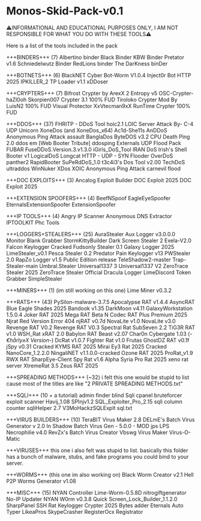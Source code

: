 # Monos-Skid-Pack-v0.1
⚠️INFORMATIONAL AND EDUCATIONAL PURPOSES ONLY, I AM NOT RESPONSIBLE FOR WHAT YOU DO WITH THESE TOOLS⚠️


Here is a list of the tools included in the pack


+++BINDERS+++ (7)
Albertino binder
Black Binder
KBW Binder
Pretator v1.6
Schniedelwutz Binder 
RedLions binder
The DarKness binDer


+++BOTNETS+++ (6)
BlackNET
Cyber Bot-Worm V1.0.4
Inject0r Bot HTTP 2025
IPKILLER_2
TP Loader v1.1
xDDoser


+++CRYPTERS+++ (7)
Bifrost Crypter by ArexX 2
Entropy v5
OSC-Crypter-haZl0oh
Skorpien007 Crypter 3.1 100% FUD
Tiroloko Crypter Mod By LuisN2 100% FUD
Visual Protector
XxVtecman9xX RunTime Crypter 100% FUD


+++DDOS+++ (37)
FHRITP - DDoS Tool
hoic2.1
LOIC
Server Attack By- C-4
UDP Unicorn
XoneDos (and XoneDos_x64)
Ac1d-She11s
AnDDoS
Anonymous Ping Attack
assault
BanglaDos
ByteDOS v3.2
CPU Death Ping 2.0
ddos em [Web Booter Tribute]
ddosping
Externals UDP Flood Pack
FUBAR
FuseDDoS.Version.3.v1.3.0
iGirls_DoS_Tool
IRAN DoS
Irish's Shell Booter v1
LogicalDoS
Longcat HTTP - UDP - SYN Flooder
OverDoS
panther2
RapidBooter
SuPeRdDoS_1.0
t3c4i3's Dos Tool v2.00
TechDoS
ultraddos
WinNuker
XDos
XOIC
Anonymous Ping Attack
carnevil
flood


+++DOC EXPLOITS+++ (3)
Ancalog Exploit Builder
DOC Exploit 2025
DOC Exploit 2025


+++EXTENSION SPOOFERS+++ (4)
BeefNSpoof
EagleEyeSpoofer
EternalsExtensionSpoofer
ExtensionSpoofer


+++IP TOOLS+++ (4)
Angry IP Scanner
Anonymous DNS Extractor
IPTOOLKIT
Phc Tools


+++LOGGERS+STEALERS+++ (25)
AuraStealer
Aux Logger v3.0.0.0 Monitor
Blank Grabber
StormKittyBuilder
Dark Screen Stealer 2
Exela-V2.0
Falcon Keylogger Cracked
Fudsonly Stealer 0.1
Galaxy Logger 2025
LimeStealer_v0.1
Pesca Stealer 0.2
Predator Pain Keylogger v13
PWStealer 2.0
RapZo Logger v1.5 Public Edition
release
TeleShadow2-master
Trap-Stealer-main
Umbral.Stealer
Universal1337 3
Universal1337 V2
ZeroTrace Stealer 2025
ZeroTrace Stealer Official
Dracula Logger
LimeDiscord Token Grabber
SimpleStealer


+++MINERS+++ (1)                  (im still working on this one)
Lime Miner v0.3.2


+++RATS+++ (43)
PySilon-malware-3.7.5
Apocalypse RAT v1.4.4
AsyncRAT
Blue Eagle Shades 2025
Bandook v1.35
DarkMoon v4.11
GalaxyWorkstation 1.5.0.4
Joker RAT 2025
Mega RAT Beta
N Codec RAT Plus Premium 2025
Njrat Red Version Error 404
njRAT v0.7d
NovaLite v1.0
NovaLite v3.0
Revenge RAT V0.2
Revenge RAT V0.3
Spectral Rat
SubSeven 2.2
TiG3R RAT v1.0
WSH_Rat
xRAT 2.0
Babylon RAT
Beast v2.07
Char0n
Cybergate 1.03  (-_€hårly±X Version_-)
DcRat v1.0.7
Fighter Rat v1.0
Frutas
GhostDZ RAT v0.1f
jSpy v0.31 Cracked
KYMS RAT 2025
Mirai Ey3 Rat 2025 Cracked
NanoCore_1.2.2.0
NingaliNET v1.1.0.0-cracked
Ozone RAT 2025
ProRat_v1.9
RWX RAT
SharpEye-Client
Spy Rat v1.6 Alpha
Syria Pro Rat 2025
xeno rat server
XtremeRat 3.5
Zeus RAT 2025


+++SPREADING METHODS+++ (~32)
i felt this one would be stupid to list cause most of the titles are like "2 PRIVATE SPREADING METHODS.txt"


+++SQLI+++ (10 + a tutorial)
admin finder
blind Sqli
cpanel bruteforcer
exploit scanner
Havij_1.08
SPInjv1.2
SQL_Exploiter_Pro_2.15
sqli column counter
sqliHelper 2.7
V3MoHackzSQLExplt
sql.txt


+++VIRUS BUILDERS+++ (10)
TeraBIT Virus Maker 2.8
DELmE's Batch Virus Generator v 2.0
In Shadow Batch Virus Gen - 5.0.0 - MOD
jps
LPS
Necrophilie v4.0
RevZx's Batch Virus Creator
Vbswg
Virus Maker
Virus-O-Matic


+++VIRUSES+++
this one i also felt was stupid to list. basically this folder has a bunch of malware, stubs, and fake programs you could bind to your server.



+++WORMS+++ (this one im also working on)
Black Worm Creator v2.1
Hell P2P Worms Generator v1.08


+++MISC+++ (15)
NYAN Controller
Lime-Worm-0.5.8D
nitrogiftgenerator
No-IP Updater
NYAN W0rm v0.3.8
Quick
Screen_Lock_Builder_1.1.2.0
SharpPanel
SSH Rat Keylogger Crypter 2025
Bytes adder
Eternals Auto Typer
LikeaPros SkypeCrasher
RegisterOcx
Registrator

